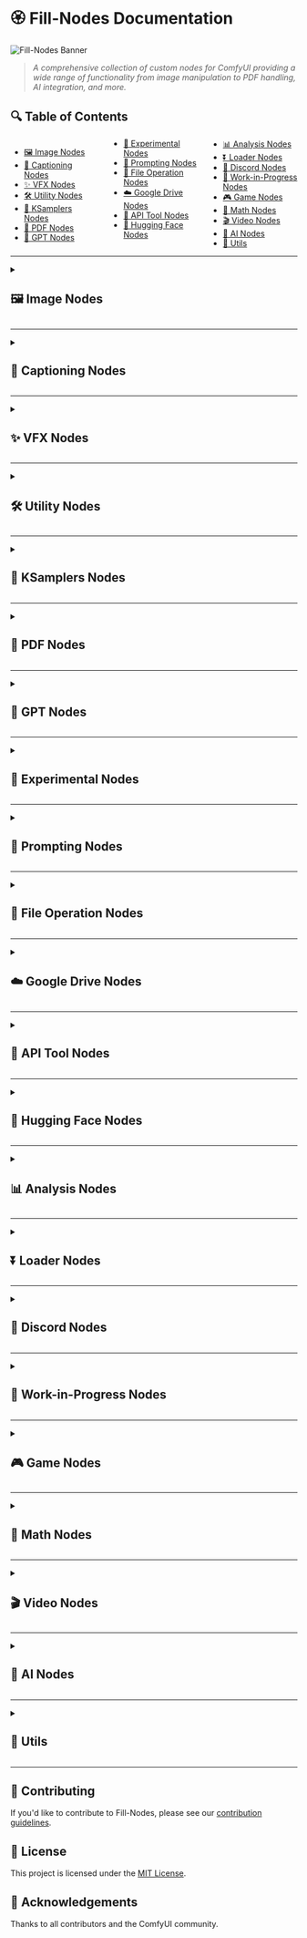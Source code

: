 # 🏵️ Fill-Nodes Documentation

![Fill-Nodes Banner](../images/banner.png)

> *A comprehensive collection of custom nodes for ComfyUI providing a wide range of functionality from image manipulation to PDF handling, AI integration, and more.*

## 🔍 Table of Contents

<div style="columns: 3; column-gap: 20px;">

- [🖼️ Image Nodes](#image-nodes)
- [📝 Captioning Nodes](#captioning-nodes)
- [✨ VFX Nodes](#vfx-nodes)
- [🛠️ Utility Nodes](#utility-nodes)
- [🎲 KSamplers Nodes](#ksamplers-nodes)
- [📄 PDF Nodes](#pdf-nodes)
- [🤖 GPT Nodes](#gpt-nodes)
- [🧪 Experimental Nodes](#experimental-nodes)
- [💬 Prompting Nodes](#prompting-nodes)
- [📂 File Operation Nodes](#file-operation-nodes)
- [☁️ Google Drive Nodes](#google-drive-nodes)
- [🔌 API Tool Nodes](#api-tool-nodes)
- [🤗 Hugging Face Nodes](#hugging-face-nodes)
- [📊 Analysis Nodes](#analysis-nodes)
- [⏬ Loader Nodes](#loader-nodes)
- [💬 Discord Nodes](#discord-nodes)
- [🚧 Work-in-Progress Nodes](#work-in-progress-nodes)
- [🎮 Game Nodes](#game-nodes)
- [🧮 Math Nodes](#math-nodes)
- [🎬 Video Nodes](#video-nodes)
- [🧠 AI Nodes](#ai-nodes)
- [🔧 Utils](#utils)

</div>

---

<details>
<summary><h2 id="image-nodes">🖼️ Image Nodes</h2></summary>

> *Nodes for manipulating, analyzing, and working with images.*

| Node | Description |
|------|-------------|
| `FL_AnimeLineExtractor` | Extracts line art from anime-style images |
| `FL_ApplyMask` | Applies a mask to an image |
| `FL_Image_Dimension_Display` | Displays image dimensions |
| `FL_Image_Pixelator` | Creates pixelated versions of images |
| `FL_Image_Randomizer` | Randomizes aspects of images |
| `FL_ImageAdjuster` | Adjusts image properties like brightness and contrast |
| `FL_ImageBatchListConverter` | Converts between image batches and lists |
| `FL_ImageBatchToGrid` | Arranges image batches into a grid layout |
| `FL_ImageNotes` | Adds notes to images |
| `FL_ImageSlicer` | Slices images into smaller pieces |
| `FL_LoadImage` | Loads images from disk |
| `FL_SaveAndDisplayImage` | Saves and displays images |

### 📷 Screenshots & Examples

![Image Nodes Example](../images/image_nodes_example.png)

</details>

---

<details>
<summary><h2 id="captioning-nodes">📝 Captioning Nodes</h2></summary>

> *Nodes for generating, saving, and manipulating image and video captions.*

| Node | Description |
|------|-------------|
| `FL_Caption_Saver_V2` | Enhanced version of caption saver |
| `FL_CaptionToCSV` | Converts captions to CSV format |
| `FL_Image_Caption_Saver` | Saves captions for images |
| `FL_ImageCaptionLayout` | Creates layouts combining images and captions |
| `FL_ImageCaptionLayoutPDF` | Creates PDF layouts with images and captions |
| `FL_MirrorAndAppendCaptions` | Mirrors and appends captions to images |
| `FL_OllamaCaptioner` | Generates captions using Ollama models |
| `FL_Video_Caption_Saver` | Saves captions for videos |

### 📷 Screenshots & Examples

![Captioning Nodes Example](../images/captioning_nodes_example.png)

</details>

---

<details>
<summary><h2 id="vfx-nodes">✨ VFX Nodes</h2></summary>

> *Nodes for applying visual effects to images.*

| Node | Description |
|------|-------------|
| `FL_Ascii` | Converts images to ASCII art |
| `FL_Dither` | Applies dithering effects to images |
| `FL_Glitch` | Creates glitch effects |
| `FL_HalfTone` | Applies halftone patterns to images |
| `FL_HexagonalPattern` | Creates hexagonal patterns from images |
| `FL_InfiniteZoom` | Creates infinite zoom effects |
| `FL_PaperDrawn` | Applies paper drawing effects |
| `FL_PixelArt` | Transforms images into pixel art style |
| `FL_PixelSort` | Applies pixel sorting algorithms |
| `FL_RetroEffect` | Applies retro-style effects |
| `FL_Ripple` | Creates ripple/wave effects |
| `FL_Shader` | Applies custom shaders to images |

### 📷 Screenshots & Examples

![VFX Nodes Example](../images/vfx_nodes_example.png)

</details>

---

<details>
<summary><h2 id="utility-nodes">🛠️ Utility Nodes</h2></summary>

> *General utility nodes for various tasks.*

| Node | Description |
|------|-------------|
| `FL_Code_Node` | Runs custom code |
| `FL_DirectoryCrawl` | Crawls directories for files |
| `FL_ImageCollage` | Creates collages from multiple images |
| `FL_InpaintCrop` | Crops images for inpainting |
| `FL_Padding` | Adds padding to images |
| `FL_PasteOnCanvas` | Pastes images onto a canvas |
| `FL_PathTypeChecker` | Checks path types |
| `FL_RandomRange` | Generates random numbers in a range |
| `FL_SaveImages` | Saves images to disk |
| `FL_SaveWebPImage` | Saves images in WebP format |
| `FL_SD_Slices` | Creates slices for Stable Diffusion processing |
| `FL_SeparateMaskComponents` | Separates mask components |
| `FL_SystemCheck` | Performs system checks |

### 📷 Screenshots & Examples

![Utility Nodes Example](../images/utility_nodes_example.png)

</details>

---

<details>
<summary><h2 id="ksamplers-nodes">🎲 KSamplers Nodes</h2></summary>

> *Nodes for sampling in the generation process.*

| Node | Description |
|------|-------------|
| `FL_KsamplerBasic` | Basic KSampler implementation |
| `FL_KsamplerFractals` | KSampler for fractals |
| `FL_KsamplerPlus` | Enhanced KSampler with additional features |
| `FL_KsamplerSettings` | Manages KSampler settings |
| `FL_KSamplerXYZPlot` | Creates XYZ plots with KSampler |
| `FL_SamplerStrings` | Manages sampler string options |
| `FL_SchedulerStrings` | Manages scheduler string options |

### 📷 Screenshots & Examples

![KSamplers Nodes Example](../images/ksamplers_nodes_example.png)

</details>

---

<details>
<summary><h2 id="pdf-nodes">📄 PDF Nodes</h2></summary>

> *Nodes for working with PDF files.*

| Node | Description |
|------|-------------|
| `FL_BulkPDFLoader` | Loads multiple PDF files |
| `FL_ImagesToPDF` | Converts images to PDF |
| `FL_PDFImageExtractor` | Extracts images from PDF files |
| `FL_PDFLoader` | Loads PDF files |
| `FL_PDFMerger` | Merges multiple PDF files |
| `FL_PDFSaver` | Saves PDF files |
| `FL_PDFTextExtractor` | Extracts text from PDF files |
| `FL_PDFToImage` | Converts PDF to images |

### 📷 Screenshots & Examples

![PDF Nodes Example](../images/pdf_nodes_example.png)

</details>

---

<details>
<summary><h2 id="gpt-nodes">🤖 GPT Nodes</h2></summary>

> *Nodes for integrating with GPT and other AI models.*

| Node | Description |
|------|-------------|
| `FL_Dalle3` | Integrates with DALL-E 3 |
| `FL_GPT_Vision` | Integrates with GPT Vision models |
| `FL_SimpleGPTVision` | Simplified GPT Vision integration |
| `FL_GeminiVideoCaptioner` | Captions videos using Gemini models |

### 📷 Screenshots & Examples

![GPT Nodes Example](../images/gpt_nodes_example.png)

</details>

---

<details>
<summary><h2 id="experimental-nodes">🧪 Experimental Nodes</h2></summary>

> *Experimental nodes with various functionalities.*

| Node | Description |
|------|-------------|
| `FL_BatchAligned` | Aligns batches of images |
| `FL_ColorPicker` | Picks colors from images |
| `FL_GradGen` | Generates color gradients |
| `FL_NFTGenerator` | Generates NFT-style images |

### 📷 Screenshots & Examples

![Experimental Nodes Example](../images/experimental_nodes_example.png)

</details>

---

<details>
<summary><h2 id="prompting-nodes">💬 Prompting Nodes</h2></summary>

> *Nodes for generating and manipulating prompts.*

| Node | Description |
|------|-------------|
| `FL_MadLibGenerator` | Generates prompts using MadLib style |
| `FL_PromptSelector` | Selects prompts from a collection |

### 📷 Screenshots & Examples

![Prompting Nodes Example](../images/prompting_nodes_example.png)

</details>

---

<details>
<summary><h2 id="file-operation-nodes">📂 File Operation Nodes</h2></summary>

> *Nodes for file operations.*

| Node | Description |
|------|-------------|
| `FL_ZipDirectory` | Zips directories |
| `FL_ZipSave` | Saves files in zip format |

### 📷 Screenshots & Examples

![File Operation Nodes Example](../images/file_operation_nodes_example.png)

</details>

---

<details>
<summary><h2 id="google-drive-nodes">☁️ Google Drive Nodes</h2></summary>

> *Nodes for integrating with Google Drive.*

| Node | Description |
|------|-------------|
| `FL_GoogleDriveDownloader` | Downloads files from Google Drive |
| `FL_GoogleDriveImageDownloader` | Downloads images from Google Drive |

### 📷 Screenshots & Examples

![Google Drive Nodes Example](../images/google_drive_nodes_example.png)

</details>

---

<details>
<summary><h2 id="api-tool-nodes">🔌 API Tool Nodes</h2></summary>

> *Nodes for API interactions.*

| Node | Description |
|------|-------------|
| `FL_API_Base64_ImageLoader` | Loads Base64-encoded images via API |
| `FL_API_ImageSaver` | Saves images via API |

### 📷 Screenshots & Examples

![API Tool Nodes Example](../images/api_tool_nodes_example.png)

</details>

---

<details>
<summary><h2 id="hugging-face-nodes">🤗 Hugging Face Nodes</h2></summary>

> *Nodes for integrating with Hugging Face.*

| Node | Description |
|------|-------------|
| `FL_HF_Character` | Creates characters using Hugging Face models |
| `FL_HF_UploaderAbsolute` | Uploads to Hugging Face with absolute paths |
| `FL_HFHubModelUploader` | Uploads models to Hugging Face Hub |

### 📷 Screenshots & Examples

![Hugging Face Nodes Example](../images/hugging_face_nodes_example.png)

</details>

---

<details>
<summary><h2 id="analysis-nodes">📊 Analysis Nodes</h2></summary>

> *Nodes for analyzing images and other data.*

| Node | Description |
|------|-------------|
| `FL_ClipScanner` | Scans images using CLIP models |

### 📷 Screenshots & Examples

![Analysis Nodes Example](../images/analysis_nodes_example.png)

</details>

---

<details>
<summary><h2 id="loader-nodes">⏬ Loader Nodes</h2></summary>

> *Nodes for loading various resources.*

| Node | Description |
|------|-------------|
| `FL_NodeLoader` | Loads custom nodes |
| `FL_UpscaleModel` | Loads upscale models |

### 📷 Screenshots & Examples

![Loader Nodes Example](../images/loader_nodes_example.png)

</details>

---

<details>
<summary><h2 id="discord-nodes">💬 Discord Nodes</h2></summary>

> *Nodes for Discord integration.*

| Node | Description |
|------|-------------|
| `FL_DiscordWebhook` | Sends content to Discord via webhooks |

### 📷 Screenshots & Examples

![Discord Nodes Example](../images/discord_nodes_example.png)

</details>

---

<details>
<summary><h2 id="work-in-progress-nodes">🚧 Work-in-Progress Nodes</h2></summary>

> *Nodes that are still in development.*

| Node | Description |
|------|-------------|
| `FL_HunyuanDelight` | Integration with Hunyuan AI models |
| `FL_TimeLine` | Timeline management for workflows |

### 📷 Screenshots & Examples

![WIP Nodes Example](../images/wip_nodes_example.png)

</details>

---

<details>
<summary><h2 id="game-nodes">🎮 Game Nodes</h2></summary>

> *Nodes implementing games.*

| Node | Description |
|------|-------------|
| `FL_BulletHellGame` | Implements a bullet hell game |
| `FL_TetrisGame` | Implements a Tetris game |

### 📷 Screenshots & Examples

![Game Nodes Example](../images/game_nodes_example.png)

</details>

---

<details>
<summary><h2 id="math-nodes">🧮 Math Nodes</h2></summary>

> *Nodes for mathematical operations.*

| Node | Description |
|------|-------------|
| `FL_Math` | Performs various mathematical operations |

### 📷 Screenshots & Examples

![Math Nodes Example](../images/math_nodes_example.png)

</details>

---

<details>
<summary><h2 id="video-nodes">🎬 Video Nodes</h2></summary>

> *Nodes for video processing.*

| Node | Description |
|------|-------------|
| `FL_ProResVideo` | Works with ProRes video format |
| `FL_SceneCut` | Detects scene cuts in videos |
| `FL_VideoCropNStitch` | Crops and stitches video frames |

### 📷 Screenshots & Examples

![Video Nodes Example](../images/video_nodes_example.png)

</details>

---

<details>
<summary><h2 id="ai-nodes">🧠 AI Nodes</h2></summary>

> *Nodes that integrate with various AI models.*

| Node | Description |
|------|-------------|
| `FL_HunyuanDelight` | Integration with Hunyuan AI models |

### 📷 Screenshots & Examples

![AI Nodes Example](../images/ai_nodes_example.png)

</details>

---

<details>
<summary><h2 id="utils">🔧 Utils</h2></summary>

> *Utility nodes for the system.*

| Node | Description |
|------|-------------|
| `FL_NodePackLoader` | Loads packs of nodes |

### 📷 Screenshots & Examples

![Utils Example](../images/utils_example.png)

</details>

---

## 🤝 Contributing

If you'd like to contribute to Fill-Nodes, please see our [contribution guidelines](../CONTRIBUTING.md).

## 📜 License

This project is licensed under the [MIT License](../LICENSE).

## 🙏 Acknowledgements

Thanks to all contributors and the ComfyUI community.

<div align="center">
</div>

